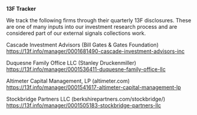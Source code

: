 **13F Tracker**

We track the following firms through their quarterly 13F disclosures. These are one of many inputs into our investment research process and are considered part of our external signals collections work.

Cascade Investment Advisors (Bill Gates & Gates Foundation)
https://13f.info/manager/0001681490-cascade-investment-advisors-inc

Duquesne Family Office LLC (Stanley Druckenmiller)
https://13f.info/manager/0001536411-duquesne-family-office-llc

Altimeter Capital Management, LP (altimeter.com)
https://13f.info/manager/0001541617-altimeter-capital-management-lp

Stockbridge Partners LLC (berkshirepartners.com/stockbridge/)
https://13f.info/manager/0001505183-stockbridge-partners-llc

